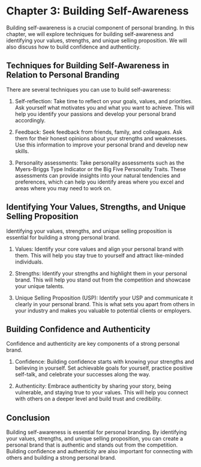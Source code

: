 Chapter 3: Building Self-Awareness
==================================

Building self-awareness is a crucial component of personal branding. In this chapter, we will explore techniques for building self-awareness and identifying your values, strengths, and unique selling proposition. We will also discuss how to build confidence and authenticity.

Techniques for Building Self-Awareness in Relation to Personal Branding
-----------------------------------------------------------------------

There are several techniques you can use to build self-awareness:

1. Self-reflection: Take time to reflect on your goals, values, and priorities. Ask yourself what motivates you and what you want to achieve. This will help you identify your passions and develop your personal brand accordingly.

2. Feedback: Seek feedback from friends, family, and colleagues. Ask them for their honest opinions about your strengths and weaknesses. Use this information to improve your personal brand and develop new skills.

3. Personality assessments: Take personality assessments such as the Myers-Briggs Type Indicator or the Big Five Personality Traits. These assessments can provide insights into your natural tendencies and preferences, which can help you identify areas where you excel and areas where you may need to work on.

Identifying Your Values, Strengths, and Unique Selling Proposition
------------------------------------------------------------------

Identifying your values, strengths, and unique selling proposition is essential for building a strong personal brand.

1. Values: Identify your core values and align your personal brand with them. This will help you stay true to yourself and attract like-minded individuals.

2. Strengths: Identify your strengths and highlight them in your personal brand. This will help you stand out from the competition and showcase your unique talents.

3. Unique Selling Proposition (USP): Identify your USP and communicate it clearly in your personal brand. This is what sets you apart from others in your industry and makes you valuable to potential clients or employers.

Building Confidence and Authenticity
------------------------------------

Confidence and authenticity are key components of a strong personal brand.

1. Confidence: Building confidence starts with knowing your strengths and believing in yourself. Set achievable goals for yourself, practice positive self-talk, and celebrate your successes along the way.

2. Authenticity: Embrace authenticity by sharing your story, being vulnerable, and staying true to your values. This will help you connect with others on a deeper level and build trust and credibility.

Conclusion
----------

Building self-awareness is essential for personal branding. By identifying your values, strengths, and unique selling proposition, you can create a personal brand that is authentic and stands out from the competition. Building confidence and authenticity are also important for connecting with others and building a strong personal brand.
